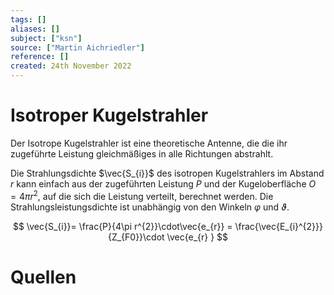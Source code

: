 ```yaml
---
tags: []
aliases: []
subject: ["ksn"]
source: ["Martin Aichriedler"]
reference: []
created: 24th November 2022
---
```


# Isotroper Kugelstrahler
Der Isotrope Kugelstrahler ist eine theoretische Antenne, die die ihr zugeführte Leistung gleichmäßiges in alle Richtungen abstrahlt.

Die Strahlungsdichte $\vec{S_{i}}$ des isotropen Kugelstrahlers im Abstand $r$ kann einfach aus der zugeführten Leistung $P$ und der Kugeloberfläche $O = 4\pi r^{2}$, auf die sich die Leistung verteilt, berechnet werden. Die Strahlungsleistungsdichte ist unabhängig von den Winkeln $\varphi$ und $\vartheta$.

$$
\vec{S_{i}}= \frac{P}{4\pi r^{2}}\cdot\vec{e_{r}} = \frac{\vec{E_{i}^{2}}}{Z_{F0}}\cdot \vec{e_{r} }
$$

# Quellen